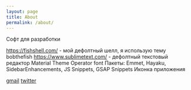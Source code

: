 ```yaml
---
layout: page
title: About
permalink: /about/
---
```


Софт для разработки

https://fishshell.com/ - мой дефолтный шелл, я использую тему bobthefish
https://www.sublimetext.com/ - дефолтный текстовый редактор
Material Theme
Operator font
Пакеты: Emmet, Hayaku, SidebarEnhancements, JS Snippets, GSAP Snippets
Иконка приложения


[gmail](mailto:borodenkov.e.a@gmail.com)
[twitter](https://twitter.com/e_borodenkov)